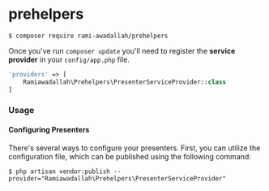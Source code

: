 # prehelpers


```
$ composer require rami-awadallah/prehelpers
```

Once you've run `composer update` you'll need to register the **service provider** in your `config/app.php` file.

```php
'providers' => [
    Ramiawadallah\Prehelpers\PresenterServiceProvider::class
]
```

### Usage

#### Configuring Presenters

There's several ways to configure your presenters. First, you can utilize the configuration file, which can be published using the following command:

```
$ php artisan vendor:publish --provider="Ramiawadallah\Prehelpers\PresenterServiceProvider"
```